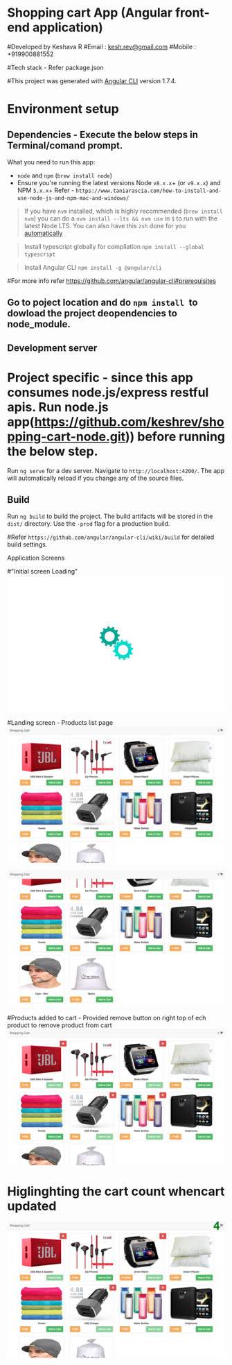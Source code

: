 # Shopping cart App (Angular front-end application)

#Developed by Keshava R 
#Email : kesh.rev@gmail.com
#Mobile : +919900881552

#Tech stack - Refer package.json


#This project was generated with [Angular CLI](https://github.com/angular/angular-cli) version 1.7.4.

# Environment setup
## Dependencies - Execute the below steps in Terminal/comand prompt.
What you need to run this app:
* `node` and `npm` (`brew install node`)
* Ensure you're running the latest versions Node `v8.x.x`+ (or `v9.x.x`) and NPM `5.x.x`+
Refer - `https://www.taniarascia.com/how-to-install-and-use-node-js-and-npm-mac-and-windows/`

> If you have `nvm` installed, which is highly recommended (`brew install nvm`) you can do a `nvm install --lts && nvm use` in `$` to run with the latest Node LTS. You can also have this `zsh` done for you [automatically](https://github.com/creationix/nvm#calling-nvm-use-automatically-in-a-directory-with-a-nvmrc-file)


>Install typescript globally for compilation
`npm install --global typescript`

>Install Angular CLI
`npm install -g @angular/cli` 

#For more info refer https://github.com/angular/angular-cli#prerequisites

## Go to poject location and do `npm install `to dowload the project deopendencies to node_module.

## Development server
# Project specific - since this app consumes node.js/express restful apis. Run node.js app(https://github.com/keshrev/shopping-cart-node.git)) before running the below step.

Run `ng serve` for a dev server. Navigate to `http://localhost:4200/`. The app will automatically reload if you change any of the source files.

## Build

Run `ng build` to build the project. The build artifacts will be stored in the `dist/` directory. Use the `-prod` flag for a production build.

#Refer `https://github.com/angular/angular-cli/wiki/build` for detailed build settings.

Application Screens 

#"Initial screen Loading"
![alt tag](https://github.com/keshrev/shopping-cart-screens/blob/master/Screen%20Shot%202018-05-07%20at%2007.55.50.png "Initial screen Loading")

#Landing screen - Products list page
![alt tag](https://github.com/keshrev/shopping-cart-screens/blob/master/Screen%20Shot%202018-05-07%20at%2007.56.23.png "Landing screen")

![alt tag](https://github.com/keshrev/shopping-cart-screens/blob/master/Screen%20Shot%202018-05-07%20at%2007.56.28.png "Landing screen")

#Products added to cart - Provided remove button on right top of ech product to remove product from cart
![alt tag](https://github.com/keshrev/shopping-cart-screens/blob/master/Screen%20Shot%202018-05-07%20at%2007.56.47.png "Products add/remove to/from cart")

# Higlinghting the cart count whencart updated 
![alt tag](https://github.com/keshrev/shopping-cart-screens/blob/master/Screen%20Shot%202018-05-07%20at%2007.58.30.png "cart count update")

